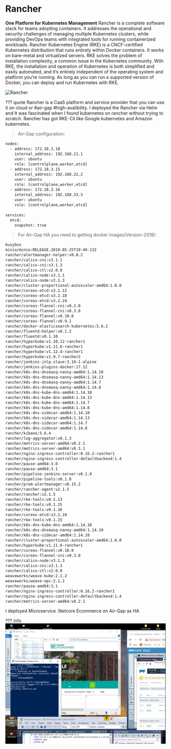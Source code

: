 # Rancher

**One Platform for Kubernetes Management**
Rancher is a complete software stack for teams adopting containers. It addresses the operational and security challenges of managing multiple Kubernetes clusters, while providing DevOps teams with integrated tools for running containerized workloads.
Rancher Kubernetes Engine (RKE) is a CNCF-certified Kubernetes distribution that runs entirely within Docker containers. It works on bare-metal and virtualized servers. RKE solves the problem of installation complexity, a common issue in the Kubernetes community. With RKE, the installation and operation of Kubernetes is both simplified and easily automated, and it’s entirely independent of the operating system and platform you’re running. As long as you can run a supported version of Docker, you can deploy and run Kubernetes with RKE.

![Rancher](https://www.suse.com/c/wp-content/uploads/2021/09/rancher_blog_Rancher-2.0.png)

??? quote
     Rancher is a CaaS platform and service provider that you can use it on cloud or #air-gap #high-avalibility.
     I deployed the Rancher via Helm and It was fascinated when I found kubernetes on rancher without trying to scratch.
     Rancher has got RKE-Cli  like Google kubernetes and Amazon kubernetes.

> Air-Gap configuration:

```
nodes:
  - address: 172.18.3.10
    internal_address: 192.168.11.1
    user: ubuntu
    role: [controlplane,worker,etcd]
  - address: 172.18.3.15
    internal_address: 192.168.22.2
    user: ubuntu
    role: [controlplane,worker,etcd]
  - address: 172.18.3.16
    internal_address: 192.168.33.3
    user: ubuntu
    role: [controlplane,worker,etcd]

services:
  etcd:
    snapshot: true
```
> For Air-Gap HA you need to getting docker images(Version-2018):

```
busybox
minio/minio:RELEASE.2018-05-25T19-49-13Z
rancher/alertmanager-helper:v0.0.2
rancher/calico-cni:v3.1.1
rancher/calico-cni:v3.1.3
rancher/calico-ctl:v2.0.0
rancher/calico-node:v3.1.1
rancher/calico-node:v3.1.3
rancher/cluster-proportional-autoscaler-amd64:1.0.0
rancher/coreos-etcd:v3.1.12
rancher/coreos-etcd:v3.2.18
rancher/coreos-etcd:v3.2.24
rancher/coreos-flannel-cni:v0.2.0
rancher/coreos-flannel-cni:v0.3.0
rancher/coreos-flannel:v0.10.0
rancher/coreos-flannel:v0.9.1
rancher/docker-elasticsearch-kubernetes:5.6.2
rancher/fluentd-helper:v0.1.2
rancher/fluentd:v0.1.10
rancher/hyperkube:v1.10.12-rancher1
rancher/hyperkube:v1.11.6-rancher1
rancher/hyperkube:v1.12.4-rancher1
rancher/hyperkube:v1.9.7-rancher2
rancher/jenkins-jnlp-slave:3.10-1-alpine
rancher/jenkins-plugins-docker:17.12
rancher/k8s-dns-dnsmasq-nanny-amd64:1.14.10
rancher/k8s-dns-dnsmasq-nanny-amd64:1.14.13
rancher/k8s-dns-dnsmasq-nanny-amd64:1.14.7
rancher/k8s-dns-dnsmasq-nanny-amd64:1.14.8
rancher/k8s-dns-kube-dns-amd64:1.14.10
rancher/k8s-dns-kube-dns-amd64:1.14.13
rancher/k8s-dns-kube-dns-amd64:1.14.7
rancher/k8s-dns-kube-dns-amd64:1.14.8
rancher/k8s-dns-sidecar-amd64:1.14.10
rancher/k8s-dns-sidecar-amd64:1.14.13
rancher/k8s-dns-sidecar-amd64:1.14.7
rancher/k8s-dns-sidecar-amd64:1.14.8
rancher/kibana:5.6.4
rancher/log-aggregator:v0.1.3
rancher/metrics-server-amd64:v0.2.1
rancher/metrics-server-amd64:v0.3.1
rancher/nginx-ingress-controller:0.16.2-rancher1
rancher/nginx-ingress-controller-defaultbackend:1.4
rancher/pause-amd64:3.0
rancher/pause-amd64:3.1
rancher/pipeline-jenkins-server:v0.1.0
rancher/pipeline-tools:v0.1.0
rancher/prom-alertmanager:v0.15.2
rancher/rancher-agent:v2.1.5
rancher/rancher:v2.1.5
rancher/rke-tools:v0.1.13
rancher/rke-tools:v0.1.15
rancher/rke-tools:v0.1.16
rancher/coreos-etcd:v3.2.18
rancher/rke-tools:v0.1.15
rancher/k8s-dns-kube-dns-amd64:1.14.10
rancher/k8s-dns-dnsmasq-nanny-amd64:1.14.10
rancher/k8s-dns-sidecar-amd64:1.14.10
rancher/cluster-proportional-autoscaler-amd64:1.0.0
rancher/hyperkube:v1.11.6-rancher1
rancher/coreos-flannel:v0.10.0
rancher/coreos-flannel-cni:v0.3.0
rancher/calico-node:v3.1.3
rancher/calico-cni:v3.1.3
rancher/calico-ctl:v2.0.0
weaveworks/weave-kube:2.1.2
weaveworks/weave-npc:2.1.2
rancher/pause-amd64:3.1
rancher/nginx-ingress-controller:0.16.2-rancher1
rancher/nginx-ingress-controller-defaultbackend:1.4
rancher/metrics-server-amd64:v0.2.1

```
I deployed Microservice .Netcore Ecommerce on Air-Gap as HA

??? info     
     ![deployed Microservice](../../assets/attachments/ranc.jpg)
